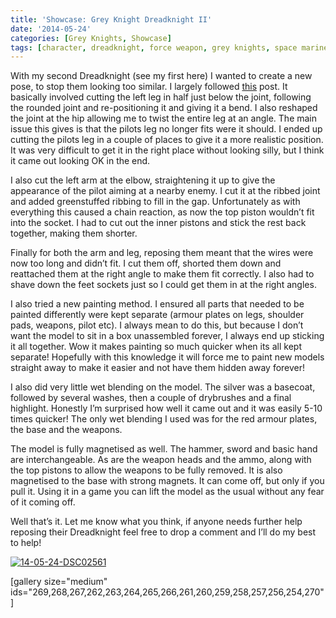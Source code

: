 ```yaml
---
title: 'Showcase: Grey Knight Dreadknight II'
date: '2014-05-24'
categories: [Grey Knights, Showcase]
tags: [character, dreadknight, force weapon, grey knights, space marine]
---
```


With my second Dreadknight (see my first here) I wanted to create a new pose, to stop them looking too similar. I largely followed [this](http://www.bolterandchainsword.com/topic/226502-re-posed-dreadknight/) post. It basically involved cutting the left leg in half just below the joint, following the rounded joint and re-positioning it and giving it a bend. I also reshaped the joint at the hip allowing me to twist the entire leg at an angle. The main issue this gives is that the pilots leg no longer fits were it should. I ended up cutting the pilots leg in a couple of places to give it a more realistic position. It was very difficult to get it in the right place without looking silly, but I think it came out looking OK in the end.

I also cut the left arm at the elbow, straightening it up to give the appearance of the pilot aiming at a nearby enemy. I cut it at the ribbed joint and added greenstuffed ribbing to fill in the gap. Unfortunately as with everything this caused a chain reaction, as now the top piston wouldn’t fit into the socket. I had to cut out the inner pistons and stick the rest back together, making them shorter.

Finally for both the arm and leg, reposing them meant that the wires were now too long and didn’t fit. I cut them off, shorted them down and reattached them at the right angle to make them fit correctly. I also had to shave down the feet sockets just so I could get them in at the right angles.

I also tried a new painting method. I ensured all parts that needed to be painted differently were kept separate (armour plates on legs, shoulder pads, weapons, pilot etc). I always mean to do this, but because I don’t want the model to sit in a box unassembled forever, I always end up sticking it all together. Wow it makes painting so much quicker when its all kept separate! Hopefully with this knowledge it will force me to paint new models straight away to make it easier and not have them hidden away forever!

I also did very little wet blending on the model. The silver was a basecoat, followed by several washes, then a couple of drybrushes and a final highlight. Honestly I’m surprised how well it came out and it was easily 5-10 times quicker! The only wet blending I used was for the red armour plates, the base and the weapons.

The model is fully magnetised as well. The hammer, sword and basic hand are interchangeable. As are the weapon heads and the ammo, along with the top pistons to allow the weapons to be fully removed. It is also magnetised to the base with strong magnets. It can come off, but only if you pull it. Using it in a game you can lift the model as the usual without any fear of it coming off.

Well that’s it. Let me know what you think, if anyone needs further help reposing their Dreadknight feel free to drop a comment and I’ll do my best to help!

[![14-05-24-DSC02561](http://192.168.2.30/minitothemax/wp-content/uploads/2015/07/14-05-24-DSC02561-1024x768.jpg)](http://www.minitothemax.com/minitothemax/wp-content/uploads/2015/07/14-05-24-DSC02561.jpg)

[gallery size="medium" ids="269,268,267,262,263,264,265,266,261,260,259,258,257,256,254,270"]
